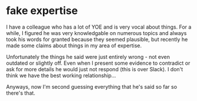 # fake expertise

I have a colleague who has a lot of YOE and is very vocal about things. For a while,
I figured he was very knowledgable on numerous topics and always took his words
for granted because they seemed plausible, but recently he made some claims about
things in my area of expertise.

Unfortunately the things he said were just entirely wrong - not even outdated or
slightly off. Even when I present some evidence to contradict or ask for more details
he would just not respond (this is over Slack). I don't think we have the best working
relationship...

Anyways, now I'm second guessing everything that he's said so far so there's that.
